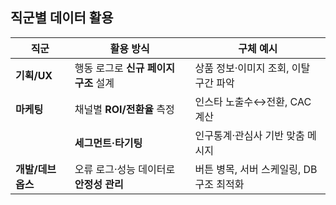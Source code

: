 ## 직군별 데이터 활용

| 직군              | 활용 방식                               | 구체 예시                                |
| ----------------- | --------------------------------------- | ---------------------------------------- |
| **기획/UX**       | 행동 로그로 **신규 페이지 구조** 설계   | 상품 정보·이미지 조회, 이탈 구간 파악    |
| **마케팅**        | 채널별 **ROI/전환율** 측정              | 인스타 노출수↔전환, CAC 계산             |
|                   | **세그먼트·타기팅**                     | 인구통계·관심사 기반 맞춤 메시지         |
| **개발/데브옵스** | 오류 로그·성능 데이터로 **안정성 관리** | 버튼 병목, 서버 스케일링, DB 구조 최적화 |
